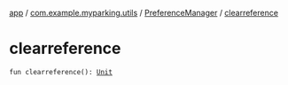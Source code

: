 [app](../../index.md) / [com.example.myparking.utils](../index.md) / [PreferenceManager](index.md) / [clearreference](./clearreference.md)

# clearreference

`fun clearreference(): `[`Unit`](https://kotlinlang.org/api/latest/jvm/stdlib/kotlin/-unit/index.html)